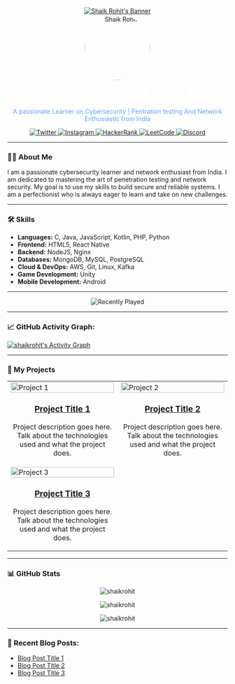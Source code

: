 <div align="center">
  <a href="https://github.com/shaikrohit">
    <img src="https://raw.githubusercontent.com/shaikrohit/shaikrohit/main/Assets/banner.png" alt="Shaik Rohit's Banner">
  </a>
</div>

<div align="center">
  <a href="https://github.com/shaikrohit">
    <img src="https://github.com/shaikrohit.png" alt="Shaik Rohit" width="150" height="150" style="border-radius:50%;">
  </a>
  <h1 style="color: #ffffff; margin-top: 10px;">Hi there, I'm Shaik Rohit 👋</h1>
  <p style="color: #58a6ff;">A passionate Learner on Cybersecurity | Pentration testing And Network Enthusiastic from India</p>
  <p>
    <a href="https://twitter.com/shaikrohit13025" target="_blank">
      <img src="https://readmecodegen.vercel.app/api/socials/twitter?logoColor=white&color=0D1117" alt="Twitter">
    </a>
    <a href="https://www.instagram.com/iamshaikrohit/" target="_blank">
      <img src="https://readmecodegen.vercel.app/api/socials/instagram?logoColor=white&color=0D1117" alt="Instagram">
    </a>
    <a href="https://www.hackerrank.com/shaik_rohit_offi" target="_blank">
      <img src="https://readmecodegen.vercel.app/api/socials/hackerrank?logoColor=white&color=0D1117" alt="HackerRank">
    </a>
    <a href="https://www.leetcode.com/iam_shaik_rohit" target="_blank">
      <img src="https://readmecodegen.vercel.app/api/socials/leetcode?logoColor=white&color=0D1117" alt="LeetCode">
    </a>
    <a href="https://discord.gg/shaikrohit" target="_blank">
      <img src="https://readmecodegen.vercel.app/api/socials/discord?logoColor=white&color=0D1117" alt="Discord">
    </a>
  </p>
</div>

---

### 👨‍💻 About Me

I am a passionate cybersecurity learner and network enthusiast from India. I am dedicated to mastering the art of penetration testing and network security. My goal is to use my skills to build secure and reliable systems. I am a perfectionist who is always eager to learn and take on new challenges.

---

### 🛠️ Skills

- **Languages:** C, Java, JavaScript, Kotlin, PHP, Python
- **Frontend:** HTML5, React Native
- **Backend:** NodeJS, Nginx
- **Databases:** MongoDB, MySQL, PostgreSQL
- **Cloud & DevOps:** AWS, Git, Linux, Kafka
- **Game Development:** Unity
- **Mobile Development:** Android

---

<p align="center">
  <img src="https://spotify-readme.now.sh/api?endpoint=recently-played&theme=dark&count=1" alt="Recently Played" />
</p>

---

### 📈 GitHub Activity Graph:
<a href="https://github.com/ashutosh00710/github-readme-activity-graph"><img alt="shaikrohit's Activity Graph" src="https://activity-graph.herokuapp.com/graph?username=shaikrohit&bg_color=0D1117&color=7F3FBF&line=7F3FBF&point=7F3FBF&area=true&hide_border=true" /></a>

---

### 📝 My Projects

<table width="100%">
  <tr>
    <td width="50%" valign="top">
      <a href="[PROJECT_LINK_1]">
        <img src="https://via.placeholder.com/300x200.png?text=Project+Image+1" alt="Project 1" width="100%">
      </a>
      <h3 align="center"><a href="[PROJECT_LINK_1]">Project Title 1</a></h3>
      <p align="center">Project description goes here. Talk about the technologies used and what the project does.</p>
    </td>
    <td width="50%" valign="top">
      <a href="[PROJECT_LINK_2]">
        <img src="https://via.placeholder.com/300x200.png?text=Project+Image+2" alt="Project 2" width="100%">
      </a>
      <h3 align="center"><a href="[PROJECT_LINK_2]">Project Title 2</a></h3>
      <p align="center">Project description goes here. Talk about the technologies used and what the project does.</p>
    </td>
  </tr>
  <tr>
    <td width="50%" valign="top">
      <a href="[PROJECT_LINK_3]">
        <img src="https://via.placeholder.com/300x200.png?text=Project+Image+3" alt="Project 3" width="100%">
      </a>
      <h3 align="center"><a href="[PROJECT_LINK_3]">Project Title 3</a></h3>
      <p align="center">Project description goes here. Talk about the technologies used and what the project does.</p>
    </td>
    <td width="50%" valign="top">
      <!-- Add another project here if you have more -->
    </td>
  </tr>
</table>

---

### 📊 GitHub Stats

<p align="center">
  <img src="https://github-readme-stats.vercel.app/api?username=shaikrohit&show_icons=true&theme=transparent&text_color=ffffff&icon_color=58a6ff&hide_border=true" alt="shaikrohit" />
</p>
<p align="center">
  <img src="https://github-readme-stats.vercel.app/api/top-langs?username=shaikrohit&show_icons=true&theme=transparent&text_color=ffffff&icon_color=58a6ff&hide_border=true&layout=compact" alt="shaikrohit" />
</p>
<p align="center">
  <img src="https://komarev.com/ghpvc/?username=shaikrohit&label=Profile%20views&color=0e75b6&style=flat" alt="shaikrohit" />
</p>

---

### 📕 Recent Blog Posts:
<!-- BLOG-POST-LIST:START -->
- [Blog Post Title 1]([BLOG_POST_URL_1])
- [Blog Post Title 2]([BLOG_POST_URL_2])
- [Blog Post Title 3]([BLOG_POST_URL_3])
<!-- BLOG-POST-LIST:END -->

<!-- You can use https://github.com/gautamkrishnar/blog-post-workflow to automatically update this list. -->
